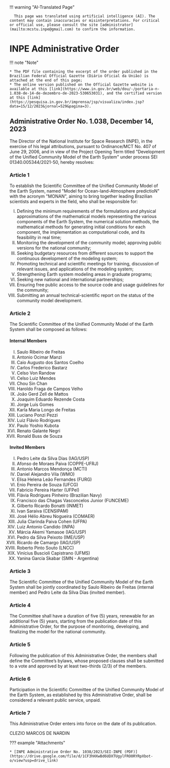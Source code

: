 
!!! warning "AI-Translated Page"

      This page was translated using artificial intelligence (AI). The content may contain inaccuracies or misinterpretations. For critical or official use, please consult the site [administrator](mailto:mcstu.inpe@gmail.com) to confirm the information.


# INPE Administrative Order

!!! note "Note"


    * The PDF file containing the excerpt of the order published in the Brazilian Federal Official Gazette (Diário Oficial da União) is attached at the end of this page;
    * The online version published on the Official Gazette website is available at this [link](https://www.in.gov.br/web/dou/-/portaria-n-1.038-de-14-de-dezembro-de-2023-530653031), and the certified version at this [link](https://pesquisa.in.gov.br/imprensa/jsp/visualiza/index.jsp?data=15/12/2023&jornal=529&pagina=3).


## Administrative Order No. 1.038, December 14, 2023

The Director of the National Institute for Space Research (INPE), in the exercise of his legal attributions, pursuant to Ordinance/MCT No. 407 of June 29, 2006, and in view of the Project Opening Term titled "Development of the Unified Community Model of the Earth System" under process SEI 01340.005344/2021-50, hereby resolves:

### Article 1

To establish the Scientific Committee of the Unified Community Model of the Earth System, named "Model for Ocean-land-Atmosphere predictioN" with the acronym "MONAN", aiming to bring together leading Brazilian scientists and experts in the field, who shall be responsible for:

<ol style="list-style-type: upper-roman;">
  <li>Defining the minimum requirements of the formulations and physical approximations of the mathematical models representing the various components of the Earth System, the numerical solution methods, the mathematical methods for generating initial conditions for each component, the implementation as computational code, and its feasibility in real time;</li>
  <li>Monitoring the development of the community model; approving public versions for the national community;</li>
  <li>Seeking budgetary resources from different sources to support the continuous development of the modeling system;</li>
  <li>Promoting technical and scientific meetings for training, discussion of relevant issues, and applications of the modeling system;</li>
  <li>Strengthening Earth system modeling areas in graduate programs;</li>
  <li>Seeking new national and international partnerships;</li>
  <li>Ensuring free public access to the source code and usage guidelines for the community;</li>
  <li>Submitting an annual technical-scientific report on the status of the community model development.</li>
</ol>

### Article 2

The Scientific Committee of the Unified Community Model of the Earth System shall be composed as follows:

#### Internal Members

<ol style="list-style-type: upper-roman;">
  <li>Saulo Ribeiro de Freitas</li>
  <li>Antonio Ocimar Manzi</li>
  <li>Caio Augusto dos Santos Coelho</li>
  <li>Carlos Frederico Bastarz</li>
  <li>Celso Von Randow</li>
  <li>Celso Luiz Mendes</li>
  <li>Chou Sin Chan</li>
  <li>Haroldo Fraga de Campos Velho</li>
  <li>João Gerd Zell de Mattos</li>
  <li>Joaquim Eduardo Rezende Costa</li>
  <li>Jorge Luís Gomes</li>
  <li>Karla Maria Longo de Freitas</li>
  <li>Luciano Ponzi Pezzi</li>
  <li>Luiz Flávio Rodrigues</li>
  <li>Paulo Yoshio Kubota</li>
  <li>Renato Galante Negri</li>
  <li>Ronald Buss de Souza</li>
</ol>

#### Invited Members

<ol style="list-style-type: upper-roman;">
  <li>Pedro Leite da Silva Dias (IAG/USP)</li>
  <li>Afonso de Moraes Paiva (COPPE-UFRJ)</li>
  <li>Antonio Marcos Mendonça (MCTI)</li>
  <li>Daniel Alejandro Vila (WMO)</li>
  <li>Elisa Helena Leão Fernandes (FURG)</li>
  <li>Enio Pereira de Souza (UFCG)</li>
  <li>Fabricio Pereira Harter (UFPel)</li>
  <li>Flávia Rodrigues Pinheiro (Brazilian Navy)</li>
  <li>Francisco das Chagas Vasconcelos Junior (FUNCEME)</li>
  <li>Gilberto Ricardo Bonatti (INMET)</li>
  <li>Ivan Saraiva (CENSIPAM)</li>
  <li>José Hélio Abreu Nogueira (COMAER)</li>
  <li>Julia Clarinda Paiva Cohen (UFPA)</li>
  <li>Luiz Antonio Candido (INPA)</li>
  <li>Márcia Akemi Yamasoe (IAG/USP)</li>
  <li>Pedro da Silva Peixoto (IME/USP)</li>
  <li>Ricardo de Camargo (IAG/USP)</li>
  <li>Roberto Pinto Souto (LNCC)</li>
  <li>Vinícius Buscioli Capistrano (UFMS)</li>
  <li>Yanina García Skabar (SMN - Argentina)</li>
</ol>

### Article 3

The Scientific Committee of the Unified Community Model of the Earth System shall be jointly coordinated by Saulo Ribeiro de Freitas (internal member) and Pedro Leite da Silva Dias (invited member).

### Article 4

The Committee shall have a duration of five (5) years, renewable for an additional five (5) years, starting from the publication date of this Administrative Order, for the purpose of monitoring, developing, and finalizing the model for the national community.

### Article 5

Following the publication of this Administrative Order, the members shall define the Committee’s bylaws, whose proposed clauses shall be submitted to a vote and approved by at least two-thirds (2/3) of the members.

### Article 6

Participation in the Scientific Committee of the Unified Community Model of the Earth System, as established by this Administrative Order, shall be considered a relevant public service, unpaid.

### Article 7

This Administrative Order enters into force on the date of its publication.

CLEZIO MARCOS DE NARDIN

??? example "Attachments"


    * [INPE Administrative Order No. 1038/2023/SEI-INPE (PDF)](https://drive.google.com/file/d/1CF3hHXwBd6UDXTUgylFRO0RYRpXbot-o/view?usp=drive_link)

    
